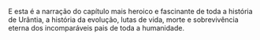 ﻿E esta é a narração do capítulo mais heroico e fascinante de toda a história de Urântia, a história da evolução, lutas de vida, morte e sobrevivência eterna dos incomparáveis pais de toda a humanidade.